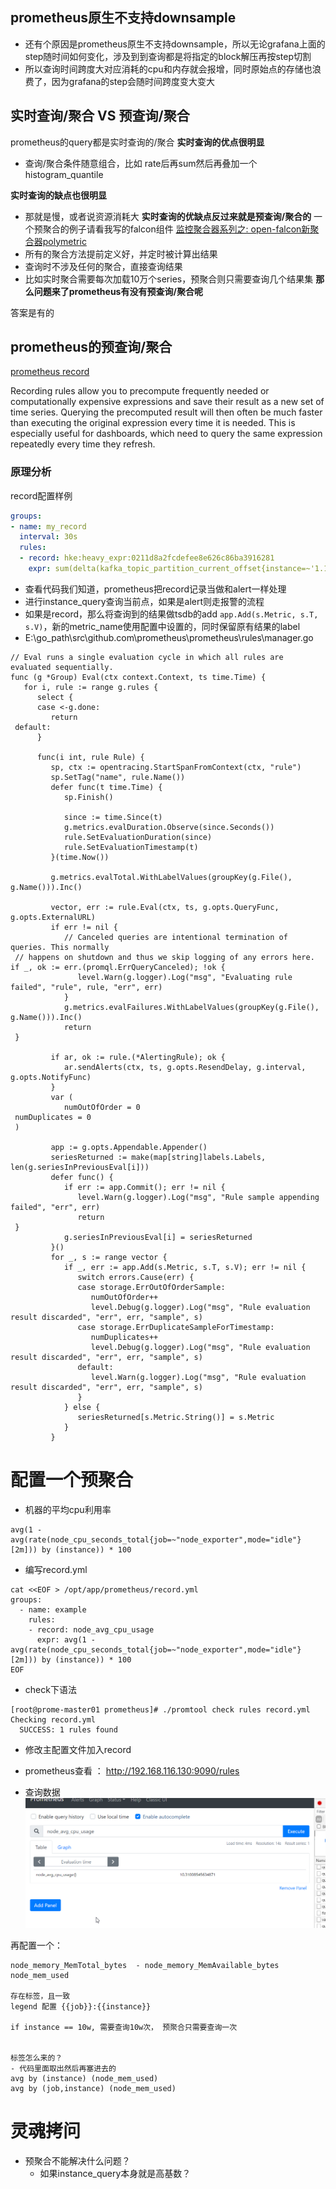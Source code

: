 ## prometheus原生不支持downsample
- 还有个原因是prometheus原生不支持downsample，所以无论grafana上面的step随时间如何变化，涉及到到查询都是将指定的block解压再按step切割
- 所以查询时间跨度大对应消耗的cpu和内存就会报增，同时原始点的存储也浪费了，因为grafana的step会随时间跨度变大变大
## 实时查询/聚合 VS 预查询/聚合
prometheus的query都是实时查询的/聚合
**实时查询的优点很明显**
- 查询/聚合条件随意组合，比如 rate后再sum然后再叠加一个histogram_quantile

**实时查询的缺点也很明显**
- 那就是慢，或者说资源消耗大
**实时查询的优缺点反过来就是预查询/聚合的**
一个预聚合的例子请看我写的falcon组件 [监控聚合器系列之: open-falcon新聚合器polymetric](https://segmentfault.com/a/1190000023092934)
- 所有的聚合方法提前定义好，并定时被计算出结果
- 查询时不涉及任何的聚合，直接查询结果
- 比如实时聚合需要每次加载10万个series，预聚合则只需要查询几个结果集
**那么问题来了prometheus有没有预查询/聚合呢**

答案是有的
## prometheus的预查询/聚合
[prometheus record](https://prometheus.io/docs/prometheus/latest/configuration/recording_rules/)

Recording rules allow you to precompute frequently needed or computationally expensive expressions and save their result as a new set of time series. Querying the precomputed result will then often be much faster than executing the original expression every time it is needed. This is especially useful for dashboards, which need to query the same expression repeatedly every time they refresh.

### 原理分析
record配置样例
```yaml
groups:
- name: my_record
  interval: 30s
  rules:
  - record: hke:heavy_expr:0211d8a2fcdefee8e626c86ba3916281
    expr: sum(delta(kafka_topic_partition_current_offset{instance=~'1.1.1.1:9308', topic=~".+"}[5m])/5) by (topic)

```
- 查看代码我们知道，prometheus把record记录当做和alert一样处理
- 进行instance_query查询当前点，如果是alert则走报警的流程
- 如果是record，那么将查询到的结果做tsdb的add `app.Add(s.Metric, s.T, s.V)`，新的metric_name使用配置中设置的，同时保留原有结果的label
- E:\go_path\src\github.com\prometheus\prometheus\rules\manager.go
```golang
// Eval runs a single evaluation cycle in which all rules are evaluated sequentially.  
func (g *Group) Eval(ctx context.Context, ts time.Time) {  
   for i, rule := range g.rules {  
      select {  
      case <-g.done:  
         return  
 default:  
      }  
  
      func(i int, rule Rule) {  
         sp, ctx := opentracing.StartSpanFromContext(ctx, "rule")  
         sp.SetTag("name", rule.Name())  
         defer func(t time.Time) {  
            sp.Finish()  
  
            since := time.Since(t)  
            g.metrics.evalDuration.Observe(since.Seconds())  
            rule.SetEvaluationDuration(since)  
            rule.SetEvaluationTimestamp(t)  
         }(time.Now())  
  
         g.metrics.evalTotal.WithLabelValues(groupKey(g.File(), g.Name())).Inc()  
  
         vector, err := rule.Eval(ctx, ts, g.opts.QueryFunc, g.opts.ExternalURL)  
         if err != nil {  
            // Canceled queries are intentional termination of queries. This normally  
 // happens on shutdown and thus we skip logging of any errors here. if _, ok := err.(promql.ErrQueryCanceled); !ok {  
               level.Warn(g.logger).Log("msg", "Evaluating rule failed", "rule", rule, "err", err)  
            }  
            g.metrics.evalFailures.WithLabelValues(groupKey(g.File(), g.Name())).Inc()  
            return  
 }  
  
         if ar, ok := rule.(*AlertingRule); ok {  
            ar.sendAlerts(ctx, ts, g.opts.ResendDelay, g.interval, g.opts.NotifyFunc)  
         }  
         var (  
            numOutOfOrder = 0  
 numDuplicates = 0  
 )  
  
         app := g.opts.Appendable.Appender()  
         seriesReturned := make(map[string]labels.Labels, len(g.seriesInPreviousEval[i]))  
         defer func() {  
            if err := app.Commit(); err != nil {  
               level.Warn(g.logger).Log("msg", "Rule sample appending failed", "err", err)  
               return  
 }  
            g.seriesInPreviousEval[i] = seriesReturned  
         }()  
         for _, s := range vector {  
            if _, err := app.Add(s.Metric, s.T, s.V); err != nil {  
               switch errors.Cause(err) {  
               case storage.ErrOutOfOrderSample:  
                  numOutOfOrder++  
                  level.Debug(g.logger).Log("msg", "Rule evaluation result discarded", "err", err, "sample", s)  
               case storage.ErrDuplicateSampleForTimestamp:  
                  numDuplicates++  
                  level.Debug(g.logger).Log("msg", "Rule evaluation result discarded", "err", err, "sample", s)  
               default:  
                  level.Warn(g.logger).Log("msg", "Rule evaluation result discarded", "err", err, "sample", s)  
               }  
            } else {  
               seriesReturned[s.Metric.String()] = s.Metric  
            }  
         }
```

# 配置一个预聚合
- 机器的平均cpu利用率
```shell script
avg(1 - avg(rate(node_cpu_seconds_total{job=~"node_exporter",mode="idle"}[2m])) by (instance)) * 100
```

- 编写record.yml
```shell script
cat <<EOF > /opt/app/prometheus/record.yml
groups:
  - name: example
    rules:
    - record: node_avg_cpu_usage
      expr: avg(1 - avg(rate(node_cpu_seconds_total{job=~"node_exporter",mode="idle"}[2m])) by (instance)) * 100
EOF

```
- check下语法
```shell script
[root@prome-master01 prometheus]# ./promtool check rules record.yml 
Checking record.yml
  SUCCESS: 1 rules found

```

- 修改主配置文件加入record

- prometheus查看 ： http://192.168.116.130:9090/rules

- 查询数据
![image](./pic/record01.png)

再配置一个：

```
node_memory_MemTotal_bytes  - node_memory_MemAvailable_bytes
node_mem_used

存在标签，且一致
legend 配置 {{job}}:{{instance}}

if instance == 10w, 需要查询10w次， 预聚合只需要查询一次


标签怎么来的？
- 代码里面取出然后再塞进去的
avg by (instance) (node_mem_used)
avg by (job,instance) (node_mem_used)
```





# 灵魂拷问

- 预聚合不能解决什么问题？
    - 如果instance_query本身就是高基数？
